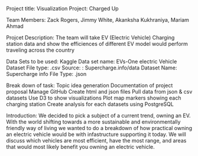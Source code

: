 Project title: Visualization Project: Charged Up

Team Members: Zack Rogers, Jimmy White, Akanksha Kukhraniya, Mariam Ahmad

Projcet Description: The team will take EV (Electric Vehicle) Charging station data and show the efficiences of 
different EV model would perform traveling across the country

Data Sets to be used: Kaggle 
Data set name: EVs-One electric Vehicle Dataset
File type: .csv
Source: : Supercharge.info/data
Dataset Name: Supercharge info
File Type: .json

Break down of task: Topic idea generation
Documentation of project proposal
Manage GitHub 
Create html and json files
Pull data from json & csv datasets 
Use D3 to show visualizations 
Plot map markers showing each charging station 
Create analysis for each datasets using PostgreSQL


Introduction: We decided to pick a subject of a current trend, owning an EV. With the world shifting
towards a more sustainable and environmentally friendly way of living we wanted to do a breakdown of how 
practical owning an electric vehicle would be with infastructure supporting it today. We will discuss which 
vehicles are most efficient, have the most range, and areas that would most likely benefit you owning an 
electric vehicle. 